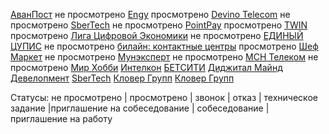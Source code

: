 [АванПост](https://spb.hh.ru/vacancy/54581706) не просмотрено
[Engy](https://spb.hh.ru/vacancy/54282338) просмотрено
[Devino Telecom](https://spb.hh.ru/vacancy/50978483) не просмотрено
[SberTech](https://spb.hh.ru/vacancy/50025505) не просмотрено
[PointPay](https://spb.hh.ru/vacancy/54433462) просмотрено
[TWIN](https://spb.hh.ru/vacancy/54681469) просмотрено
[Лига Цифровой Экономики](https://spb.hh.ru/vacancy/54664957) не просмотрено
[ЕДИНЫЙ ЦУПИС](https://spb.hh.ru/vacancy/52489123) не просмотрено
[билайн: контактные центры](https://spb.hh.ru/vacancy/54297485) просмотрено
[Шеф Маркет](https://spb.hh.ru/vacancy/48585004) не просмотрено
[Мунэксперт](https://spb.hh.ru/vacancy/52630766) не просмотрено
[МСН Телеком](https://spb.hh.ru/vacancy/54471889) не просмотрено
[Мир Хобби](https://spb.hh.ru/vacancy/53921861)
[Интелкон](https://spb.hh.ru/vacancy/54258276)
[БЕТСИТИ](https://spb.hh.ru/vacancy/49411648)
[Диджитал Майнд Девелопмент](https://spb.hh.ru/vacancy/53574460)
[SberTech](https://spb.hh.ru/vacancy/54450595)
[Кловер Групп](https://spb.hh.ru/vacancy/52160166)
[Кловер Групп](https://spb.hh.ru/vacancy/53009146)


Статусы:
не просмотрено | просмотрено | звонок | отказ | техническое задание |приглашение на собеседование | собеседование | приглашение на работу
